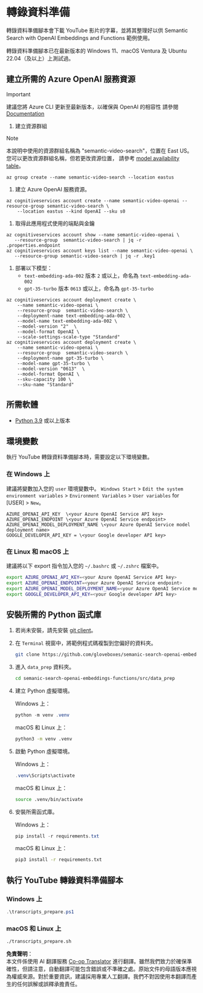 <!--
CO_OP_TRANSLATOR_METADATA:
{
  "original_hash": "0d69f2d5814a698d3de5d0235940b5ae",
  "translation_date": "2025-07-09T13:07:34+00:00",
  "source_file": "08-building-search-applications/scripts/README.md",
  "language_code": "mo"
}
-->
# 轉錄資料準備

轉錄資料準備腳本會下載 YouTube 影片的字幕，並將其整理好以供 Semantic Search with OpenAI Embeddings and Functions 範例使用。

轉錄資料準備腳本已在最新版本的 Windows 11、macOS Ventura 及 Ubuntu 22.04（及以上）上測試過。

## 建立所需的 Azure OpenAI 服務資源

> [!IMPORTANT]
> 建議您將 Azure CLI 更新至最新版本，以確保與 OpenAI 的相容性
> 請參閱 [Documentation](https://learn.microsoft.com/cli/azure/update-azure-cli?WT.mc_id=academic-105485-koreyst)

1. 建立資源群組

> [!NOTE]
> 本說明中使用的資源群組名稱為 "semantic-video-search"，位置在 East US。
> 您可以更改資源群組名稱，但若更改資源位置，
> 請參考 [model availability table](https://aka.ms/oai/models?WT.mc_id=academic-105485-koreyst)。

```console
az group create --name semantic-video-search --location eastus
```

1. 建立 Azure OpenAI 服務資源。

```console
az cognitiveservices account create --name semantic-video-openai --resource-group semantic-video-search \
    --location eastus --kind OpenAI --sku s0
```

1. 取得此應用程式使用的端點與金鑰

```console
az cognitiveservices account show --name semantic-video-openai \
   --resource-group  semantic-video-search | jq -r .properties.endpoint
az cognitiveservices account keys list --name semantic-video-openai \
   --resource-group semantic-video-search | jq -r .key1
```

1. 部署以下模型：
   - `text-embedding-ada-002` 版本 `2` 或以上，命名為 `text-embedding-ada-002`
   - `gpt-35-turbo` 版本 `0613` 或以上，命名為 `gpt-35-turbo`

```console
az cognitiveservices account deployment create \
    --name semantic-video-openai \
    --resource-group  semantic-video-search \
    --deployment-name text-embedding-ada-002 \
    --model-name text-embedding-ada-002 \
    --model-version "2"  \
    --model-format OpenAI \
    --scale-settings-scale-type "Standard"
az cognitiveservices account deployment create \
    --name semantic-video-openai \
    --resource-group  semantic-video-search \
    --deployment-name gpt-35-turbo \
    --model-name gpt-35-turbo \
    --model-version "0613"  \
    --model-format OpenAI \
    --sku-capacity 100 \
    --sku-name "Standard"
```

## 所需軟體

- [Python 3.9](https://www.python.org/downloads/?WT.mc_id=academic-105485-koreyst) 或以上版本

## 環境變數

執行 YouTube 轉錄資料準備腳本時，需要設定以下環境變數。

### 在 Windows 上

建議將變數加入您的 `user` 環境變數中。
`Windows Start` > `Edit the system environment variables` > `Environment Variables` > `User variables` for [USER] > `New`。

```text
AZURE_OPENAI_API_KEY  \<your Azure OpenAI Service API key>
AZURE_OPENAI_ENDPOINT \<your Azure OpenAI Service endpoint>
AZURE_OPENAI_MODEL_DEPLOYMENT_NAME \<your Azure OpenAI Service model deployment name>
GOOGLE_DEVELOPER_API_KEY = \<your Google developer API key>
```



### 在 Linux 和 macOS 上

建議將以下 export 指令加入您的 `~/.bashrc` 或 `~/.zshrc` 檔案中。

```bash
export AZURE_OPENAI_API_KEY=<your Azure OpenAI Service API key>
export AZURE_OPENAI_ENDPOINT=<your Azure OpenAI Service endpoint>
export AZURE_OPENAI_MODEL_DEPLOYMENT_NAME=<your Azure OpenAI Service model deployment name>
export GOOGLE_DEVELOPER_API_KEY=<your Google developer API key>
```

## 安裝所需的 Python 函式庫

1. 若尚未安裝，請先安裝 [git client](https://git-scm.com/downloads?WT.mc_id=academic-105485-koreyst)。
1. 在 `Terminal` 視窗中，將範例程式碼複製到您偏好的資料夾。

    ```bash
    git clone https://github.com/gloveboxes/semanic-search-openai-embeddings-functions.git
    ```

1. 進入 `data_prep` 資料夾。

   ```bash
   cd semanic-search-openai-embeddings-functions/src/data_prep
   ```

1. 建立 Python 虛擬環境。

    Windows 上：

    ```powershell
    python -m venv .venv
    ```

    macOS 和 Linux 上：

    ```bash
    python3 -m venv .venv
    ```

1. 啟動 Python 虛擬環境。

   Windows 上：

   ```powershell
   .venv\Scripts\activate
   ```

   macOS 和 Linux 上：

   ```bash
   source .venv/bin/activate
   ```

1. 安裝所需函式庫。

   Windows 上：

   ```powershell
   pip install -r requirements.txt
   ```

   macOS 和 Linux 上：

   ```bash
   pip3 install -r requirements.txt
   ```

## 執行 YouTube 轉錄資料準備腳本

### Windows 上

```powershell
.\transcripts_prepare.ps1
```

### macOS 和 Linux 上

```bash
./transcripts_prepare.sh
```

**免責聲明**：  
本文件係使用 AI 翻譯服務 [Co-op Translator](https://github.com/Azure/co-op-translator) 進行翻譯。雖然我們致力於確保準確性，但請注意，自動翻譯可能包含錯誤或不準確之處。原始文件的母語版本應視為權威來源。對於重要資訊，建議採用專業人工翻譯。我們不對因使用本翻譯而產生的任何誤解或誤釋承擔責任。